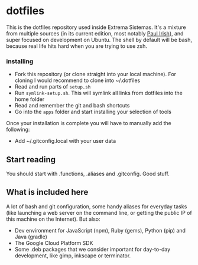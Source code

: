 # dotfiles

This is the dotfiles repository used inside Extrema Sistemas. It's a mixture from multiple sources (in its current edition, most notably [Paul Irish](https://github.com/paulirish/dotfiles)), and super focused on development on Ubuntu. The shell by default will be bash, because real life hits hard when you are trying to use zsh.

### installing

* Fork this repository (or clone straight into your local machine). For cloning I would recommend to clone into ~/.dotfiles
* Read and run parts of `setup.sh`
* Run `symlink-setup.sh`. This will symlink all links from dotfiles into the home folder
* Read and remember the git and bash shortcuts
* Go into the `apps` folder and start installing your selection of tools

Once your installation is complete you will have to manually add the following:

* Add ~/.gitconfig.local with your user data

## Start reading

You should start with .functions, .aliases and .gitconfig. Good stuff.

## What is included here

A lot of bash and git configuration, some handy aliases for everyday tasks (like launching a web server on the command line, or getting the public IP of this machine on the Internet). But also:

* Dev environment for JavaScript (npm), Ruby (gems), Python (pip) and Java (gradle)
* The Google Cloud Platform SDK
* Some .deb packages that we consider important for day-to-day development, like gimp, inkscape or terminator.
